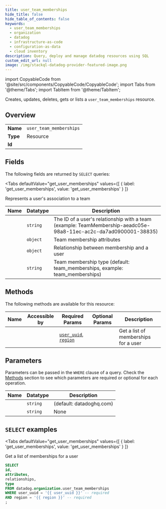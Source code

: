 ```yaml
--- 
title: user_team_memberships
hide_title: false
hide_table_of_contents: false
keywords:
  - user_team_memberships
  - organization
  - datadog
  - infrastructure-as-code
  - configuration-as-data
  - cloud inventory
description: Query, deploy and manage datadog resources using SQL
custom_edit_url: null
image: /img/stackql-datadog-provider-featured-image.png
---
```


import CopyableCode from '@site/src/components/CopyableCode/CopyableCode';
import Tabs from '@theme/Tabs';
import TabItem from '@theme/TabItem';

Creates, updates, deletes, gets or lists a <code>user_team_memberships</code> resource.

## Overview
<table><tbody>
<tr><td><b>Name</b></td><td><code>user_team_memberships</code></td></tr>
<tr><td><b>Type</b></td><td>Resource</td></tr>
<tr><td><b>Id</b></td><td><CopyableCode code="datadog.organization.user_team_memberships" /></td></tr>
</tbody></table>

## Fields

The following fields are returned by `SELECT` queries:

<Tabs
    defaultValue="get_user_memberships"
    values={[
        { label: 'get_user_memberships', value: 'get_user_memberships' }
    ]}
>
<TabItem value="get_user_memberships">

Represents a user's association to a team

<table>
<thead>
    <tr>
    <th>Name</th>
    <th>Datatype</th>
    <th>Description</th>
    </tr>
</thead>
<tbody>
<tr>
    <td><CopyableCode code="id" /></td>
    <td><code>string</code></td>
    <td>The ID of a user's relationship with a team (example: TeamMembership-aeadc05e-98a8-11ec-ac2c-da7ad0900001-38835)</td>
</tr>
<tr>
    <td><CopyableCode code="attributes" /></td>
    <td><code>object</code></td>
    <td>Team membership attributes</td>
</tr>
<tr>
    <td><CopyableCode code="relationships" /></td>
    <td><code>object</code></td>
    <td>Relationship between membership and a user</td>
</tr>
<tr>
    <td><CopyableCode code="type" /></td>
    <td><code>string</code></td>
    <td>Team membership type (default: team_memberships, example: team_memberships)</td>
</tr>
</tbody>
</table>
</TabItem>
</Tabs>

## Methods

The following methods are available for this resource:

<table>
<thead>
    <tr>
    <th>Name</th>
    <th>Accessible by</th>
    <th>Required Params</th>
    <th>Optional Params</th>
    <th>Description</th>
    </tr>
</thead>
<tbody>
<tr>
    <td><a href="#get_user_memberships"><CopyableCode code="get_user_memberships" /></a></td>
    <td><CopyableCode code="select" /></td>
    <td><a href="#parameter-user_uuid"><code>user_uuid</code></a>, <a href="#parameter-region"><code>region</code></a></td>
    <td></td>
    <td>Get a list of memberships for a user</td>
</tr>
</tbody>
</table>

## Parameters

Parameters can be passed in the `WHERE` clause of a query. Check the [Methods](#methods) section to see which parameters are required or optional for each operation.

<table>
<thead>
    <tr>
    <th>Name</th>
    <th>Datatype</th>
    <th>Description</th>
    </tr>
</thead>
<tbody>
<tr id="parameter-region">
    <td><CopyableCode code="region" /></td>
    <td><code>string</code></td>
    <td>(default: datadoghq.com)</td>
</tr>
<tr id="parameter-user_uuid">
    <td><CopyableCode code="user_uuid" /></td>
    <td><code>string</code></td>
    <td>None</td>
</tr>
</tbody>
</table>

## `SELECT` examples

<Tabs
    defaultValue="get_user_memberships"
    values={[
        { label: 'get_user_memberships', value: 'get_user_memberships' }
    ]}
>
<TabItem value="get_user_memberships">

Get a list of memberships for a user

```sql
SELECT
id,
attributes,
relationships,
type
FROM datadog.organization.user_team_memberships
WHERE user_uuid = '{{ user_uuid }}' -- required
AND region = '{{ region }}' -- required
;
```
</TabItem>
</Tabs>
